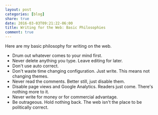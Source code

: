 ```yaml
---
layout: post
categories: [blog]
share: true
date: 2016-03-03T09:21:22-06:00
title: Writing for the Web: Basic Philosophies
comment: true
---
```

Here are my basic philosophy for writing on the web.

* Drum out whatever comes to your mind first.
* Never delete anything you type. Leave editing for later.
* Don't use auto correct.
* Don't waste time changing configuration. Just write. This means not changing themes.
* Never read the comments. Better still, just disable them.
* Disable page views and Google Analytics. Readers just come. There's nothing more to it.
* Never write for money or for commercial advantage.
* Be outrageous. Hold nothing back. The web isn't the place to be politically correct. 